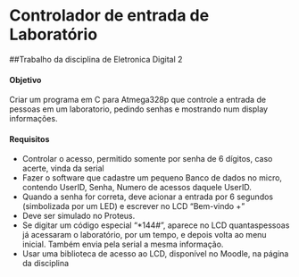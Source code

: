 # Controlador de entrada de Laboratório
##Trabalho da disciplina de Eletronica Digital 2

#### Objetivo
Criar um programa em C para Atmega328p que controle a entrada de pessoas em 
um laboratorio, pedindo senhas e mostrando num display informações.

#### Requisitos
 * Controlar o acesso, permitido somente por senha de 6 dígitos, caso 
acerte, vinda da serial
 * Fazer o software que cadastre um pequeno Banco de dados no micro, contendo
UserID, Senha, Numero de acessos daquele UserID.
 * Quando a senha for correta, deve acionar a entrada por 6 segundos (simbolizada por um LED) e escrever no LCD “Bem-vindo +<UserID>”
 * Deve ser simulado no Proteus.
 * Se digitar um código especial “*144#”, aparece no LCD quantaspessoas já acessaram o laboratório, por um tempo, e depois volta ao menu inicial. Também envia pela serial a mesma informação. 
 * Usar uma biblioteca de acesso ao LCD, disponível no Moodle, na página da disciplina

